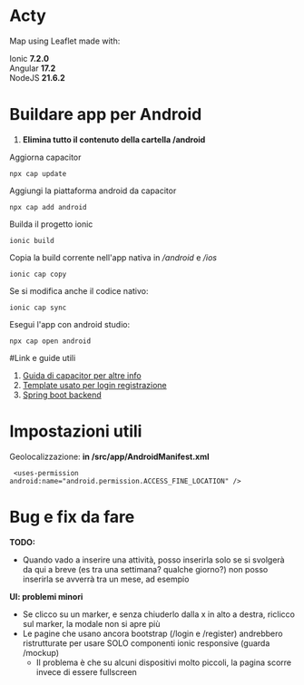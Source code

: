 # Acty
Map using Leaflet made with:

Ionic **7.2.0** <br>
Angular **17.2** <br>
NodeJS **21.6.2** <br>


# Buildare app per Android

1) **Elimina tutto il contenuto della cartella /android**

Aggiorna capacitor

```
npx cap update
```   

Aggiungi la piattaforma android da capacitor
```
npx cap add android
```

Builda il progetto ionic
```
ionic build
```

Copia la build corrente nell'app nativa in */android* e */ios*

```
ionic cap copy
```
Se si modifica anche il codice nativo:

```
ionic cap sync
```

Esegui l'app con android studio:
```
npx cap open android
```

#Link e guide utili

1) [Guida di capacitor per altre info](https://ionicframework.com/docs/angular/your-first-app/deploying-mobile)
2) [Template usato per login registrazione](https://github.com/juned-adenwalla/Ionic-Angular-Login-Template)
3) [Spring boot backend](https://github.com/bezkoder/spring-boot-login-example)

# Impostazioni utili

Geolocalizzazione: 
**in /src/app/AndroidManifest.xml**

```
 <uses-permission android:name="android.permission.ACCESS_FINE_LOCATION" />
```

# Bug e fix da fare

**TODO:**
- Quando vado a inserire una attività, posso inserirla solo se si svolgerà da qui a breve (es tra una settimana? qualche giorno?) non posso inserirla se avverrà tra un mese, ad esempio

**UI: problemi minori**
- Se clicco su un marker, e senza chiuderlo dalla x in alto a destra, riclicco sul marker, la modale non si apre più
- Le pagine che usano ancora bootstrap (/login e /register) andrebbero ristrutturate per usare SOLO componenti ionic responsive (guarda /mockup)
  - Il problema è che su alcuni dispositivi molto piccoli, la pagina scorre invece di essere fullscreen


